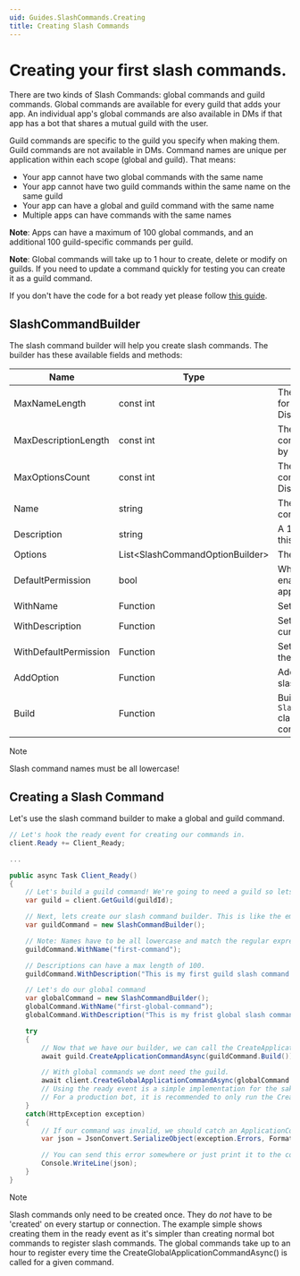 ```yaml
---
uid: Guides.SlashCommands.Creating
title: Creating Slash Commands
---
```


# Creating your first slash commands.

There are two kinds of Slash Commands: global commands and guild commands.
Global commands are available for every guild that adds your app. An individual app's global commands are also available in DMs if that app has a bot that shares a mutual guild with the user.

Guild commands are specific to the guild you specify when making them. Guild commands are not available in DMs. Command names are unique per application within each scope (global and guild). That means:

- Your app cannot have two global commands with the same name
- Your app cannot have two guild commands within the same name on the same guild
- Your app can have a global and guild command with the same name
- Multiple apps can have commands with the same names

**Note**: Apps can have a maximum of 100 global commands, and an additional 100 guild-specific commands per guild.

**Note**: Global commands will take up to 1 hour to create, delete or modify on guilds. If you need to update a command quickly for testing you can create it as a guild command.

If you don't have the code for a bot ready yet please follow [this guide](https://docs.stillu.cc/guides/getting_started/first-bot.html).

## SlashCommandBuilder

The slash command builder will help you create slash commands. The builder has these available fields and methods:

| Name                  | Type                             | Description                                                                                  |
| --------------------- | -------------------------------- | -------------------------------------------------------------------------------------------- |
| MaxNameLength         | const int                        | The maximum length of a name for a slash command allowed by Discord.                         |
| MaxDescriptionLength  | const int                        | The maximum length of a commands description allowed by Discord.                             |
| MaxOptionsCount       | const int                        | The maximum count of command options allowed by Discord                                      |
| Name                  | string                           | The name of this slash command.                                                              |
| Description           | string                           | A 1-100 length description of this slash command                                             |
| Options               | List\<SlashCommandOptionBuilder> | The options for this command.                                                                |
| DefaultPermission     | bool                             | Whether the command is enabled by default when the app is added to a guild.                  |
| WithName              | Function                         | Sets the field name.                                                                         |
| WithDescription       | Function                         | Sets the description of the current command.                                                 |
| WithDefaultPermission | Function                         | Sets the default permission of the current command.                                          |
| AddOption             | Function                         | Adds an option to the current slash command.                                                 |
| Build                 | Function                         | Builds the builder into a `SlashCommandCreationProperties` class used to make slash commands |

> [!NOTE]
> Slash command names must be all lowercase!

## Creating a Slash Command

Let's use the slash command builder to make a global and guild command.

```cs
// Let's hook the ready event for creating our commands in.
client.Ready += Client_Ready;

...

public async Task Client_Ready()
{
    // Let's build a guild command! We're going to need a guild so lets just put that in a variable.
    var guild = client.GetGuild(guildId);

    // Next, lets create our slash command builder. This is like the embed builder but for slash commands.
    var guildCommand = new SlashCommandBuilder();

    // Note: Names have to be all lowercase and match the regular expression ^[\w-]{3,32}$
    guildCommand.WithName("first-command");

    // Descriptions can have a max length of 100.
    guildCommand.WithDescription("This is my first guild slash command!");

    // Let's do our global command
    var globalCommand = new SlashCommandBuilder();
    globalCommand.WithName("first-global-command");
    globalCommand.WithDescription("This is my frist global slash command");

    try
    {
        // Now that we have our builder, we can call the CreateApplicationCommandAsync method to make our slash command.
        await guild.CreateApplicationCommandAsync(guildCommand.Build());

        // With global commands we dont need the guild.
        await client.CreateGlobalApplicationCommandAsync(globalCommand.Build());
        // Using the ready event is a simple implementation for the sake of the example. Suitable for testing and development.
        // For a production bot, it is recommended to only run the CreateGlobalApplicationCommandAsync() once for each command.
    }
    catch(HttpException exception)
    {
        // If our command was invalid, we should catch an ApplicationCommandException. This exception contains the path of the error as well as the error message. You can serialize the Errors field in the exception to get a visual of where your error is.
        var json = JsonConvert.SerializeObject(exception.Errors, Formatting.Indented);

        // You can send this error somewhere or just print it to the console, for this example we're just going to print it.
        Console.WriteLine(json);
    }
}

```

> [!NOTE]
> Slash commands only need to be created once. They do _not_ have to be 'created' on every startup or connection. The example simple shows creating them in the ready event as it's simpler than creating normal bot commands to register slash commands. The global commands take up to an hour to register every time the CreateGlobalApplicationCommandAsync() is called for a given command.
